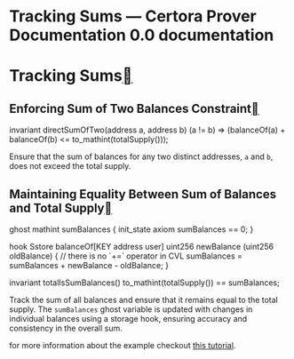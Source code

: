 # Tracking Sums — Certora Prover Documentation 0.0 documentation

# Tracking Sums[](#tracking-sums "Link to this heading")

## Enforcing Sum of Two Balances Constraint[](#enforcing-sum-of-two-balances-constraint "Link to this heading")

invariant directSumOfTwo(address a, address b)
    (a != b) \=> (balanceOf(a) + balanceOf(b) <= to\_mathint(totalSupply()));

Ensure that the sum of balances for any two distinct addresses, `a` and `b`, does not exceed the total supply.

## Maintaining Equality Between Sum of Balances and Total Supply[](#maintaining-equality-between-sum-of-balances-and-total-supply "Link to this heading")

ghost mathint sumBalances {
    init\_state axiom sumBalances \== 0;
}

hook Sstore balanceOf\[KEY address user\] uint256 newBalance (uint256 oldBalance)
{
    // there is no \`+=\` operator in CVL
    sumBalances \= sumBalances + newBalance \- oldBalance;
}

invariant totalIsSumBalances()
    to\_mathint(totalSupply()) \== sumBalances;

Track the sum of all balances and ensure that it remains equal to the total supply. The `sumBalances` ghost variable is updated with changes in individual balances using a storage hook, ensuring accuracy and consistency in the overall sum.

for more information about the example checkout [this tutorial](https://docs.certora.com/projects/tutorials/en/latest/lesson4_invariants/ghosts/sum_two.html#lesson4-ghost-sum-balances).
